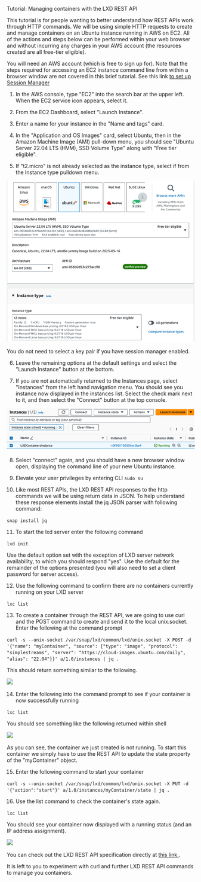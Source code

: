 Tutorial: Managing containers with the LXD REST API

This tutorial is for people wanting to better understand how REST APIs work through HTTP commands.  We will be using simple HTTP requests to create and manage containers on an Ubuntu instance running in AWS on EC2. All of the actions and steps below can be performed within your web browser and without incurring any charges in your AWS account (the resources created are all free-tier eligible).  

You will need an AWS account (which is free to sign up for).  Note that the steps required for accessing an EC2 instance command line from within a browser window are not covered in this brief tutorial. See this link [to set up Session Manager](https://https://docs.aws.amazon.com/systems-manager/latest/userguide/session-manager-getting-started.html)

1. In the AWS console, type "EC2" into the search bar at the upper left.  When the EC2 service icon appears, select it.

2. From the EC2 Dashboard, select "Launch Instance".

3. Enter a name for your instance in the "Name and tags" card.

4. In the "Application and OS Images" card, select Ubuntu, then in the Amazon Machine Image (AMI) pull-down menu, you should see "Ubuntu Server 22.04 LTS (HVM), SSD Volume Type" along with "Free tier eligible".

5. If "t2.micro" is not already selected as the instance type, select if from the Instance type pulldown menu. 

<img src="Images/image1.png" />

You do not need to select a key pair if you have session manager enabled. 

6. Leave the remaining options at the default settings and select the "Launch Instance" button at the bottom.

7. If you are not automatically returned to the Instances page, select "Instances" from the left hand navigation menu. You should see you instance now displayed in the instances list. Select the check mark next to it, and then select the "Connect" button at the top console.

<img src="Images/image2.png" />

8. Select "connect" again, and you should have a new browser window open, displaying the command line of your new Ubuntu instance.

9. Elevate your user privileges by entering CLI
```sudo su```

10. Like most REST APIs, the LXD REST API responses to the http commands we will be using return data in JSON. To help understand these response elements install the jq JSON parser with following command:

```snap install jq ```

11. To start the lxd server enter the following command

```lxd init```

Use the default option set with the exception of LXD server network availability, to which you should respond "yes".  Use the default for the remainder of the options presented (you will also need to set a client password for server access).

12. Use the following command to confirm there are no containers currently running on your LXD server

```lxc list ```

13.  To create a container through the REST API, we are going to use curl and the POST command to create and send it to the local unix.socket. Enter the following at the command prompt

```curl -s --unix-socket /var/snap/lxd/common/lxd/unix.socket -X POST -d '{"name": "myContainer", "source": {"type": "image", "protocol": "simplestreams", "server": "https://cloud-images.ubuntu.com/daily", "alias": "22.04"}}' a/1.0/instances | jq .```

This should return something similar to the following.

<img src="Images/image3.png" />

14. Enter the following into the command prompt to see if your container is now successfully running

```lxc list```

You should see something like the following returned within shell

<img src="Images/image4.png" />

As you can see, the container we just created is not running.  To start this container we simply have to use the REST API to update the state property of the "myContainer" object.

15. Enter the following command to start your container

```curl -s --unix-socket /var/snap/lxd/common/lxd/unix.socket -X PUT -d '{"action":"start"}' a/1.0/instances/myContainer/state | jq .```

16. Use the list command to check the container's state again.

```lxc list```

You should see your container now displayed with a running status (and an IP address assignment).

<img src="Images/image5.png" />

You can check out the LXD REST API specification directly at [this link.](https://documentation.ubuntu.com/lxd/en/latest/api/). 

It is left to you to experiment with curl and further LXD REST API commands to manage you containers. 
